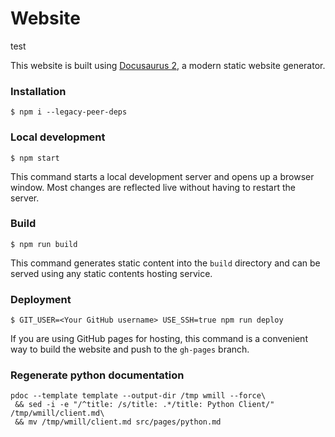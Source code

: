 # Website

test

This website is built using [Docusaurus 2](https://docusaurus.io/), a modern
static website generator.

### Installation

```
$ npm i --legacy-peer-deps
```

### Local development

```
$ npm start
```

This command starts a local development server and opens up a browser window.
Most changes are reflected live without having to restart the server.

### Build

```
$ npm run build
```

This command generates static content into the `build` directory and can be
served using any static contents hosting service.

### Deployment

```
$ GIT_USER=<Your GitHub username> USE_SSH=true npm run deploy
```

If you are using GitHub pages for hosting, this command is a convenient way to
build the website and push to the `gh-pages` branch.

### Regenerate python documentation

```
pdoc --template template --output-dir /tmp wmill --force\
 && sed -i -e "/^title: /s/title: .*/title: Python Client/" /tmp/wmill/client.md\
 && mv /tmp/wmill/client.md src/pages/python.md
```
